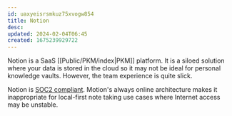 ```yaml
---
id: uaxyeisrsmkuz75xvogw854
title: Notion
desc: 
updated: 2024-02-04T06:45
created: 1675239929722
---
```


Notion is a SaaS [[Public/PKM/index|PKM]] platform. It is a siloed solution where your data is stored in the cloud so it may not be ideal for personal knowledge vaults. However, the team experience is quite slick.

Notion is [SOC2 compliant](https://www.notion.so/blog/notion-soc-2-compliant). Motion's always online architecture makes it inappropriate for local-first note taking use cases where Internet access may be unstable.
